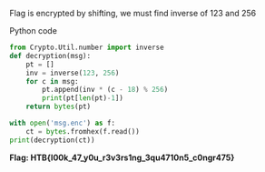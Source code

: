 Flag is encrypted by shifting, we must find inverse of 123 and 256

Python code
```python
from Crypto.Util.number import inverse
def decryption(msg):
    pt = []
    inv = inverse(123, 256)
    for c in msg:
        pt.append(inv * (c - 18) % 256)
        print(pt[len(pt)-1])
    return bytes(pt)

with open('msg.enc') as f:
    ct = bytes.fromhex(f.read())
print(decryption(ct))
```
**Flag: HTB{l00k_47_y0u_r3v3rs1ng_3qu4710n5_c0ngr475}**
